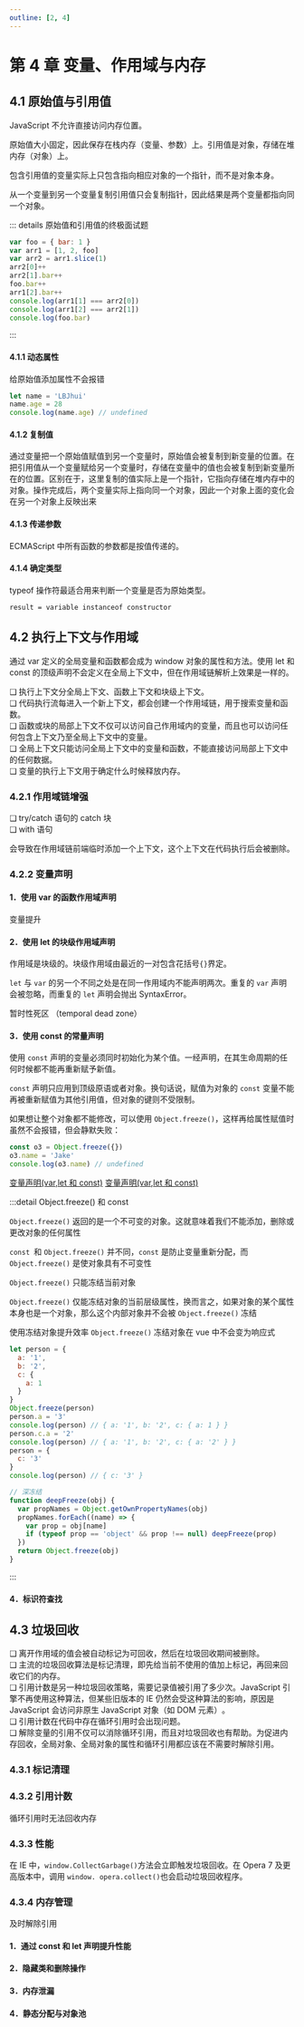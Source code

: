 ```yaml
---
outline: [2, 4]
---
```


# 第 4 章 变量、作用域与内存

## 4.1 原始值与引用值

JavaScript 不允许直接访问内存位置。

原始值大小固定，因此保存在栈内存（变量、参数）上。引用值是对象，存储在堆内存（对象）上。

包含引用值的变量实际上只包含指向相应对象的一个指针，而不是对象本身。

从一个变量到另一个变量复制引用值只会复制指针，因此结果是两个变量都指向同一个对象。

::: details 原始值和引用值的终极面试题

```javascript
var foo = { bar: 1 }
var arr1 = [1, 2, foo]
var arr2 = arr1.slice(1)
arr2[0]++
arr2[1].bar++
foo.bar++
arr1[2].bar++
console.log(arr1[1] === arr2[0])
console.log(arr1[2] === arr2[1])
console.log(foo.bar)
```

:::

#### 4.1.1 动态属性

给原始值添加属性不会报错

```javascript
let name = 'LBJhui'
name.age = 28
console.log(name.age) // undefined
```

#### 4.1.2 复制值

通过变量把一个原始值赋值到另一个变量时，原始值会被复制到新变量的位置。在把引用值从一个变量赋给另一个变量时，存储在变量中的值也会被复制到新变量所在的位置。区别在于，这里复制的值实际上是一个指针，它指向存储在堆内存中的对象。操作完成后，两个变量实际上指向同一个对象，因此一个对象上面的变化会在另一个对象上反映出来

#### 4.1.3 传递参数

ECMAScript 中所有函数的参数都是按值传递的。

#### 4.1.4 确定类型

typeof 操作符最适合用来判断一个变量是否为原始类型。

`result = variable instanceof constructor`

## 4.2 执行上下文与作用域

通过 var 定义的全局变量和函数都会成为 window 对象的属性和方法。使用 let 和 const 的顶级声明不会定义在全局上下文中，但在作用域链解析上效果是一样的。

❑ 执行上下文分全局上下文、函数上下文和块级上下文。<br />
❑ 代码执行流每进入一个新上下文，都会创建一个作用域链，用于搜索变量和函数。<br />
❑ 函数或块的局部上下文不仅可以访问自己作用域内的变量，而且也可以访问任何包含上下文乃至全局上下文中的变量。<br />
❑ 全局上下文只能访问全局上下文中的变量和函数，不能直接访问局部上下文中的任何数据。<br />
❑ 变量的执行上下文用于确定什么时候释放内存。

### 4.2.1 作用域链增强

❑ try/catch 语句的 catch 块<br />
❑ with 语句

会导致在作用域链前端临时添加一个上下文，这个上下文在代码执行后会被删除。

### 4.2.2 变量声明

#### 1．使用 var 的函数作用域声明

变量提升

#### 2．使用 let 的块级作用域声明

作用域是块级的。块级作用域由最近的一对包含花括号`{}`界定。

`let` 与 `var` 的另一个不同之处是在同一作用域内不能声明两次。重复的 `var` 声明会被忽略，而重复的 `let` 声明会抛出 SyntaxError。

暂时性死区 ​（temporal dead zone）

#### 3．使用 const 的常量声明

使用 `const` 声明的变量必须同时初始化为某个值。一经声明，在其生命周期的任何时候都不能再重新赋予新值。

`const` 声明只应用到顶级原语或者对象。换句话说，赋值为对象的 `const` 变量不能再被重新赋值为其他引用值，但对象的键则不受限制。

如果想让整个对象都不能修改，可以使用 `Object.freeze()`，这样再给属性赋值时虽然不会报错，但会静默失败：

```javascript
const o3 = Object.freeze({})
o3.name = 'Jake'
console.log(o3.name) // undefined
```

[变量声明(var,let 和 const)](<../1.变量声明(var,let和const).md>)
<a href='https://blog.csdn.net/qq_36081714/article/details/111663674' v-if="false">变量声明(var,let 和 const)</a>

:::detail Object.freeze() 和 const

`Object.freeze()` 返回的是一个不可变的对象。这就意味着我们不能添加，删除或更改对象的任何属性

`const `和 `Object.freeze()` 并不同，`const` 是防止变量重新分配，而 `Object.freeze()` 是使对象具有不可变性

`Object.freeze()` 只能冻结当前对象

`Object.freeze()` 仅能冻结对象的当前层级属性，换而言之，如果对象的某个属性本身也是一个对象，那么这个内部对象并不会被 `Object.freeze()` 冻结

使用冻结对象提升效率 `Object.freeze()` 冻结对象在 vue 中不会变为响应式

```javascript
let person = {
  a: '1',
  b: '2',
  c: {
    a: 1
  }
}
Object.freeze(person)
person.a = '3'
console.log(person) // { a: '1', b: '2', c: { a: 1 } }
person.c.a = '2'
console.log(person) // { a: '1', b: '2', c: { a: '2' } }
person = {
  c: '3'
}
console.log(person) // { c: '3' }

// 深冻结
function deepFreeze(obj) {
  var propNames = Object.getOwnPropertyNames(obj)
  propNames.forEach((name) => {
    var prop = obj[name]
    if (typeof prop == 'object' && prop !== null) deepFreeze(prop)
  })
  return Object.freeze(obj)
}
```

:::

#### 4．标识符查找

## 4.3 垃圾回收

❑ 离开作用域的值会被自动标记为可回收，然后在垃圾回收期间被删除。<br />
❑ 主流的垃圾回收算法是标记清理，即先给当前不使用的值加上标记，再回来回收它们的内存。<br />
❑ 引用计数是另一种垃圾回收策略，需要记录值被引用了多少次。JavaScript 引擎不再使用这种算法，但某些旧版本的 IE 仍然会受这种算法的影响，原因是 JavaScript 会访问非原生 JavaScript 对象（如 DOM 元素）​。<br />
❑ 引用计数在代码中存在循环引用时会出现问题。<br />
❑ 解除变量的引用不仅可以消除循环引用，而且对垃圾回收也有帮助。为促进内存回收，全局对象、全局对象的属性和循环引用都应该在不需要时解除引用。

### 4.3.1 标记清理

### 4.3.2 引用计数

循环引用时无法回收内存

### 4.3.3 性能

在 IE 中，`window.CollectGarbage()`方法会立即触发垃圾回收。在 Opera 7 及更高版本中，调用 `window. opera.collect()`也会启动垃圾回收程序。

### 4.3.4 内存管理

及时解除引用

#### 1．通过 const 和 let 声明提升性能

#### 2．隐藏类和删除操作

#### 3．内存泄漏

#### 4．静态分配与对象池

